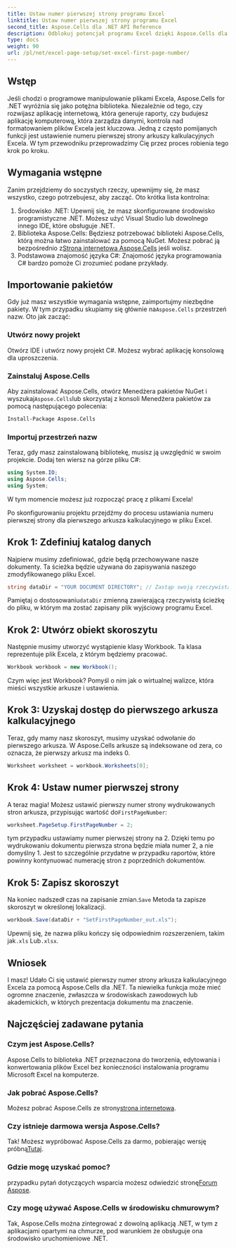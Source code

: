 ```yaml
---
title: Ustaw numer pierwszej strony programu Excel
linktitle: Ustaw numer pierwszej strony programu Excel
second_title: Aspose.Cells dla .NET API Reference
description: Odblokuj potencjał programu Excel dzięki Aspose.Cells dla .NET. Naucz się bez wysiłku ustawiać numer pierwszej strony w arkuszach kalkulacyjnych w tym kompleksowym przewodniku.
type: docs
weight: 90
url: /pl/net/excel-page-setup/set-excel-first-page-number/
---
```

## Wstęp

Jeśli chodzi o programowe manipulowanie plikami Excela, Aspose.Cells for .NET wyróżnia się jako potężna biblioteka. Niezależnie od tego, czy rozwijasz aplikację internetową, która generuje raporty, czy budujesz aplikację komputerową, która zarządza danymi, kontrola nad formatowaniem plików Excela jest kluczowa. Jedną z często pomijanych funkcji jest ustawienie numeru pierwszej strony arkuszy kalkulacyjnych Excela. W tym przewodniku przeprowadzimy Cię przez proces robienia tego krok po kroku.

## Wymagania wstępne

Zanim przejdziemy do soczystych rzeczy, upewnijmy się, że masz wszystko, czego potrzebujesz, aby zacząć. Oto krótka lista kontrolna:

1. Środowisko .NET: Upewnij się, że masz skonfigurowane środowisko programistyczne .NET. Możesz użyć Visual Studio lub dowolnego innego IDE, które obsługuje .NET.
2.  Biblioteka Aspose.Cells: Będziesz potrzebować biblioteki Aspose.Cells, którą można łatwo zainstalować za pomocą NuGet. Możesz pobrać ją bezpośrednio z[Strona internetowa Aspose.Cells](https://releases.aspose.com/cells/net/) jeśli wolisz.
3. Podstawowa znajomość języka C#: Znajomość języka programowania C# bardzo pomoże Ci zrozumieć podane przykłady.

## Importowanie pakietów

 Gdy już masz wszystkie wymagania wstępne, zaimportujmy niezbędne pakiety. W tym przypadku skupiamy się głównie na`Aspose.Cells` przestrzeń nazw. Oto jak zacząć:

### Utwórz nowy projekt

Otwórz IDE i utwórz nowy projekt C#. Możesz wybrać aplikację konsolową dla uproszczenia.

### Zainstaluj Aspose.Cells

 Aby zainstalować Aspose.Cells, otwórz Menedżera pakietów NuGet i wyszukaj`Aspose.Cells`lub skorzystaj z konsoli Menedżera pakietów za pomocą następującego polecenia:

```bash
Install-Package Aspose.Cells
```

### Importuj przestrzeń nazw

Teraz, gdy masz zainstalowaną bibliotekę, musisz ją uwzględnić w swoim projekcie. Dodaj ten wiersz na górze pliku C#:

```csharp
using System.IO;
using Aspose.Cells;
using System;
```

W tym momencie możesz już rozpocząć pracę z plikami Excela!

Po skonfigurowaniu projektu przejdźmy do procesu ustawiania numeru pierwszej strony dla pierwszego arkusza kalkulacyjnego w pliku Excel.

## Krok 1: Zdefiniuj katalog danych

Najpierw musimy zdefiniować, gdzie będą przechowywane nasze dokumenty. Ta ścieżka będzie używana do zapisywania naszego zmodyfikowanego pliku Excel.

```csharp
string dataDir = "YOUR DOCUMENT DIRECTORY"; // Zastąp swoją rzeczywistą ścieżką
```

 Pamiętaj o dostosowaniu`dataDir` zmienną zawierającą rzeczywistą ścieżkę do pliku, w którym ma zostać zapisany plik wyjściowy programu Excel.

## Krok 2: Utwórz obiekt skoroszytu

Następnie musimy utworzyć wystąpienie klasy Workbook. Ta klasa reprezentuje plik Excela, z którym będziemy pracować.

```csharp
Workbook workbook = new Workbook();
```

Czym więc jest Workbook? Pomyśl o nim jak o wirtualnej walizce, która mieści wszystkie arkusze i ustawienia.

## Krok 3: Uzyskaj dostęp do pierwszego arkusza kalkulacyjnego

Teraz, gdy mamy nasz skoroszyt, musimy uzyskać odwołanie do pierwszego arkusza. W Aspose.Cells arkusze są indeksowane od zera, co oznacza, że pierwszy arkusz ma indeks 0.

```csharp
Worksheet worksheet = workbook.Worksheets[0];
```

## Krok 4: Ustaw numer pierwszej strony

 A teraz magia! Możesz ustawić pierwszy numer strony wydrukowanych stron arkusza, przypisując wartość do`FirstPageNumber`:

```csharp
worksheet.PageSetup.FirstPageNumber = 2;
```

tym przypadku ustawiamy numer pierwszej strony na 2. Dzięki temu po wydrukowaniu dokumentu pierwsza strona będzie miała numer 2, a nie domyślny 1. Jest to szczególnie przydatne w przypadku raportów, które powinny kontynuować numerację stron z poprzednich dokumentów.

## Krok 5: Zapisz skoroszyt

 Na koniec nadszedł czas na zapisanie zmian.`Save` Metoda ta zapisze skoroszyt w określonej lokalizacji.

```csharp
workbook.Save(dataDir + "SetFirstPageNumber_out.xls");
```

 Upewnij się, że nazwa pliku kończy się odpowiednim rozszerzeniem, takim jak`.xls` Lub`.xlsx`.

## Wniosek

I masz! Udało Ci się ustawić pierwszy numer strony arkusza kalkulacyjnego Excela za pomocą Aspose.Cells dla .NET. Ta niewielka funkcja może mieć ogromne znaczenie, zwłaszcza w środowiskach zawodowych lub akademickich, w których prezentacja dokumentu ma znaczenie.

## Najczęściej zadawane pytania

### Czym jest Aspose.Cells?
Aspose.Cells to biblioteka .NET przeznaczona do tworzenia, edytowania i konwertowania plików Excel bez konieczności instalowania programu Microsoft Excel na komputerze.

### Jak pobrać Aspose.Cells?
 Możesz pobrać Aspose.Cells ze strony[strona internetowa](https://releases.aspose.com/cells/net/).

### Czy istnieje darmowa wersja Aspose.Cells?
 Tak! Możesz wypróbować Aspose.Cells za darmo, pobierając wersję próbną[Tutaj](https://releases.aspose.com/).

### Gdzie mogę uzyskać pomoc?
 przypadku pytań dotyczących wsparcia możesz odwiedzić stronę[Forum Aspose](https://forum.aspose.com/c/cells/9).

### Czy mogę używać Aspose.Cells w środowisku chmurowym?
Tak, Aspose.Cells można zintegrować z dowolną aplikacją .NET, w tym z aplikacjami opartymi na chmurze, pod warunkiem że obsługuje ona środowisko uruchomieniowe .NET.